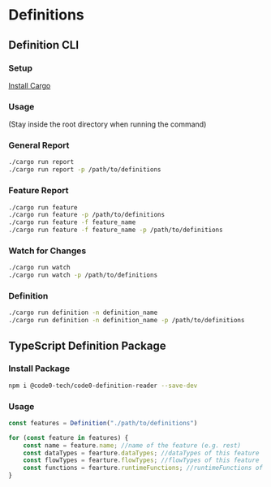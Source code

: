 # Definitions

## Definition CLI

### Setup
[Install Cargo](https://doc.rust-lang.org/cargo/getting-started/installation.html)

### Usage
(Stay inside the root directory when running the command)
### General Report
```bash
./cargo run report
./cargo run report -p /path/to/definitions
```

### Feature Report
```bash
./cargo run feature
./cargo run feature -p /path/to/definitions
./cargo run feature -f feature_name
./cargo run feature -f feature_name -p /path/to/definitions
```

### Watch for Changes
```bash
./cargo run watch
./cargo run watch -p /path/to/definitions
```

### Definition
```bash
./cargo run definition -n definition_name
./cargo run definition -n definition_name -p /path/to/definitions
```

## TypeScript Definition Package

### Install Package
```bash
npm i @code0-tech/code0-definition-reader --save-dev
```

### Usage

```ts
const features = Definition("./path/to/definitions")

for (const feature in features) {
    const name = feature.name; //name of the feature (e.g. rest)
    const dataTypes = fearture.dataTypes; //dataTypes of this feature
    const flowTypes = fearture.flowTypes; //flowTypes of this feature
    const functions = fearture.runtimeFunctions; //runtimeFunctions of this feature
}
```

